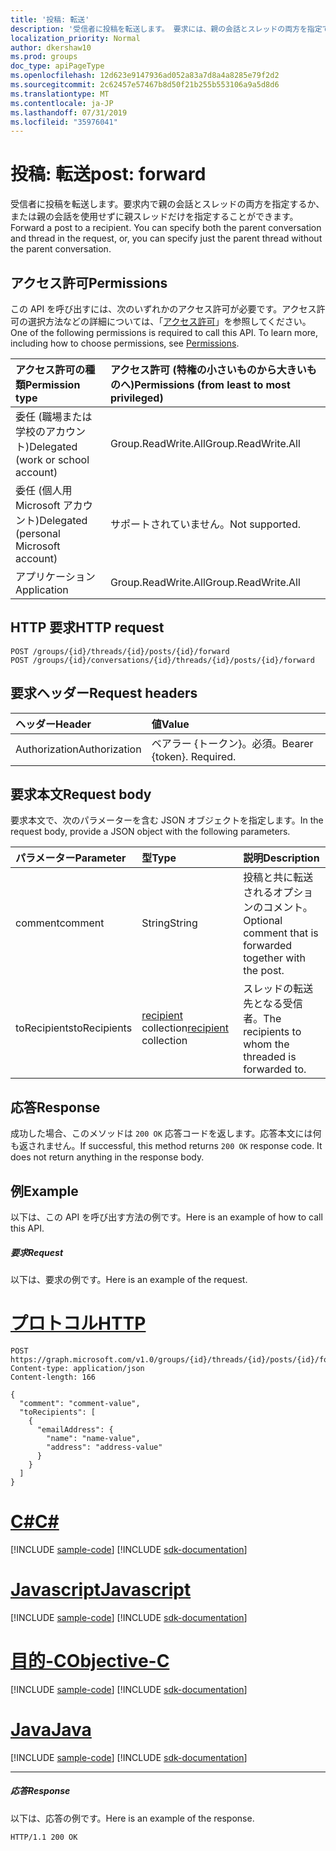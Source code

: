 ```yaml
---
title: '投稿: 転送'
description: '受信者に投稿を転送します。 要求には、親の会話とスレッドの両方を指定できます。 '
localization_priority: Normal
author: dkershaw10
ms.prod: groups
doc_type: apiPageType
ms.openlocfilehash: 12d623e9147936ad052a83a7d8a4a8285e79f2d2
ms.sourcegitcommit: 2c62457e57467b8d50f21b255b553106a9a5d8d6
ms.translationtype: MT
ms.contentlocale: ja-JP
ms.lasthandoff: 07/31/2019
ms.locfileid: "35976041"
---
```

# <a name="post-forward"></a><span data-ttu-id="a1d59-104">投稿: 転送</span><span class="sxs-lookup"><span data-stu-id="a1d59-104">post: forward</span></span>

<span data-ttu-id="a1d59-p102">受信者に投稿を転送します。要求内で親の会話とスレッドの両方を指定するか、または親の会話を使用せずに親スレッドだけを指定することができます。</span><span class="sxs-lookup"><span data-stu-id="a1d59-p102">Forward a post to a recipient. You can specify both the parent conversation and thread in the request, or, you can specify just the parent thread without the parent conversation.</span></span> 

## <a name="permissions"></a><span data-ttu-id="a1d59-107">アクセス許可</span><span class="sxs-lookup"><span data-stu-id="a1d59-107">Permissions</span></span>
<span data-ttu-id="a1d59-p103">この API を呼び出すには、次のいずれかのアクセス許可が必要です。アクセス許可の選択方法などの詳細については、「[アクセス許可](/graph/permissions-reference)」を参照してください。</span><span class="sxs-lookup"><span data-stu-id="a1d59-p103">One of the following permissions is required to call this API. To learn more, including how to choose permissions, see [Permissions](/graph/permissions-reference).</span></span>

|<span data-ttu-id="a1d59-110">アクセス許可の種類</span><span class="sxs-lookup"><span data-stu-id="a1d59-110">Permission type</span></span>      | <span data-ttu-id="a1d59-111">アクセス許可 (特権の小さいものから大きいものへ)</span><span class="sxs-lookup"><span data-stu-id="a1d59-111">Permissions (from least to most privileged)</span></span>              |
|:--------------------|:---------------------------------------------------------|
|<span data-ttu-id="a1d59-112">委任 (職場または学校のアカウント)</span><span class="sxs-lookup"><span data-stu-id="a1d59-112">Delegated (work or school account)</span></span> | <span data-ttu-id="a1d59-113">Group.ReadWrite.All</span><span class="sxs-lookup"><span data-stu-id="a1d59-113">Group.ReadWrite.All</span></span>    |
|<span data-ttu-id="a1d59-114">委任 (個人用 Microsoft アカウント)</span><span class="sxs-lookup"><span data-stu-id="a1d59-114">Delegated (personal Microsoft account)</span></span> | <span data-ttu-id="a1d59-115">サポートされていません。</span><span class="sxs-lookup"><span data-stu-id="a1d59-115">Not supported.</span></span>    |
|<span data-ttu-id="a1d59-116">アプリケーション</span><span class="sxs-lookup"><span data-stu-id="a1d59-116">Application</span></span> | <span data-ttu-id="a1d59-117">Group.ReadWrite.All</span><span class="sxs-lookup"><span data-stu-id="a1d59-117">Group.ReadWrite.All</span></span> |

## <a name="http-request"></a><span data-ttu-id="a1d59-118">HTTP 要求</span><span class="sxs-lookup"><span data-stu-id="a1d59-118">HTTP request</span></span>
<!-- { "blockType": "ignored" } -->
```http
POST /groups/{id}/threads/{id}/posts/{id}/forward
POST /groups/{id}/conversations/{id}/threads/{id}/posts/{id}/forward

```
## <a name="request-headers"></a><span data-ttu-id="a1d59-119">要求ヘッダー</span><span class="sxs-lookup"><span data-stu-id="a1d59-119">Request headers</span></span>
| <span data-ttu-id="a1d59-120">ヘッダー</span><span class="sxs-lookup"><span data-stu-id="a1d59-120">Header</span></span>       | <span data-ttu-id="a1d59-121">値</span><span class="sxs-lookup"><span data-stu-id="a1d59-121">Value</span></span> |
|:---------------|:--------|
| <span data-ttu-id="a1d59-122">Authorization</span><span class="sxs-lookup"><span data-stu-id="a1d59-122">Authorization</span></span>  | <span data-ttu-id="a1d59-p104">ベアラー {トークン}。必須。</span><span class="sxs-lookup"><span data-stu-id="a1d59-p104">Bearer {token}. Required.</span></span>  |

## <a name="request-body"></a><span data-ttu-id="a1d59-125">要求本文</span><span class="sxs-lookup"><span data-stu-id="a1d59-125">Request body</span></span>
<span data-ttu-id="a1d59-126">要求本文で、次のパラメーターを含む JSON オブジェクトを指定します。</span><span class="sxs-lookup"><span data-stu-id="a1d59-126">In the request body, provide a JSON object with the following parameters.</span></span>

| <span data-ttu-id="a1d59-127">パラメーター</span><span class="sxs-lookup"><span data-stu-id="a1d59-127">Parameter</span></span>    | <span data-ttu-id="a1d59-128">型</span><span class="sxs-lookup"><span data-stu-id="a1d59-128">Type</span></span>   |<span data-ttu-id="a1d59-129">説明</span><span class="sxs-lookup"><span data-stu-id="a1d59-129">Description</span></span>|
|:---------------|:--------|:----------|
|<span data-ttu-id="a1d59-130">comment</span><span class="sxs-lookup"><span data-stu-id="a1d59-130">comment</span></span>|<span data-ttu-id="a1d59-131">String</span><span class="sxs-lookup"><span data-stu-id="a1d59-131">String</span></span>|<span data-ttu-id="a1d59-132">投稿と共に転送されるオプションのコメント。</span><span class="sxs-lookup"><span data-stu-id="a1d59-132">Optional comment that is forwarded together with the post.</span></span>|
|<span data-ttu-id="a1d59-133">toRecipients</span><span class="sxs-lookup"><span data-stu-id="a1d59-133">toRecipients</span></span>|<span data-ttu-id="a1d59-134">[recipient](../resources/recipient.md) collection</span><span class="sxs-lookup"><span data-stu-id="a1d59-134">[recipient](../resources/recipient.md) collection</span></span>|<span data-ttu-id="a1d59-135">スレッドの転送先となる受信者。</span><span class="sxs-lookup"><span data-stu-id="a1d59-135">The recipients to whom the threaded is forwarded to.</span></span>|

## <a name="response"></a><span data-ttu-id="a1d59-136">応答</span><span class="sxs-lookup"><span data-stu-id="a1d59-136">Response</span></span>

<span data-ttu-id="a1d59-p105">成功した場合、このメソッドは `200 OK` 応答コードを返します。応答本文には何も返されません。</span><span class="sxs-lookup"><span data-stu-id="a1d59-p105">If successful, this method returns `200 OK` response code. It does not return anything in the response body.</span></span>

## <a name="example"></a><span data-ttu-id="a1d59-139">例</span><span class="sxs-lookup"><span data-stu-id="a1d59-139">Example</span></span>
<span data-ttu-id="a1d59-140">以下は、この API を呼び出す方法の例です。</span><span class="sxs-lookup"><span data-stu-id="a1d59-140">Here is an example of how to call this API.</span></span>
##### <a name="request"></a><span data-ttu-id="a1d59-141">要求</span><span class="sxs-lookup"><span data-stu-id="a1d59-141">Request</span></span>
<span data-ttu-id="a1d59-142">以下は、要求の例です。</span><span class="sxs-lookup"><span data-stu-id="a1d59-142">Here is an example of the request.</span></span>

# <a name="httptabhttp"></a>[<span data-ttu-id="a1d59-143">プロトコル</span><span class="sxs-lookup"><span data-stu-id="a1d59-143">HTTP</span></span>](#tab/http)
<!-- {
  "blockType": "request",
  "name": "post_forward"
}-->
```http
POST https://graph.microsoft.com/v1.0/groups/{id}/threads/{id}/posts/{id}/forward
Content-type: application/json
Content-length: 166

{
  "comment": "comment-value",
  "toRecipients": [
    {
      "emailAddress": {
        "name": "name-value",
        "address": "address-value"
      }
    }
  ]
}
```
# <a name="ctabcsharp"></a>[<span data-ttu-id="a1d59-144">C#</span><span class="sxs-lookup"><span data-stu-id="a1d59-144">C#</span></span>](#tab/csharp)
[!INCLUDE [sample-code](../includes/snippets/csharp/post-forward-csharp-snippets.md)]
[!INCLUDE [sdk-documentation](../includes/snippets/snippets-sdk-documentation-link.md)]

# <a name="javascripttabjavascript"></a>[<span data-ttu-id="a1d59-145">Javascript</span><span class="sxs-lookup"><span data-stu-id="a1d59-145">Javascript</span></span>](#tab/javascript)
[!INCLUDE [sample-code](../includes/snippets/javascript/post-forward-javascript-snippets.md)]
[!INCLUDE [sdk-documentation](../includes/snippets/snippets-sdk-documentation-link.md)]

# <a name="objective-ctabobjc"></a>[<span data-ttu-id="a1d59-146">目的-C</span><span class="sxs-lookup"><span data-stu-id="a1d59-146">Objective-C</span></span>](#tab/objc)
[!INCLUDE [sample-code](../includes/snippets/objc/post-forward-objc-snippets.md)]
[!INCLUDE [sdk-documentation](../includes/snippets/snippets-sdk-documentation-link.md)]

# <a name="javatabjava"></a>[<span data-ttu-id="a1d59-147">Java</span><span class="sxs-lookup"><span data-stu-id="a1d59-147">Java</span></span>](#tab/java)
[!INCLUDE [sample-code](../includes/snippets/java/post-forward-java-snippets.md)]
[!INCLUDE [sdk-documentation](../includes/snippets/snippets-sdk-documentation-link.md)]

---


##### <a name="response"></a><span data-ttu-id="a1d59-148">応答</span><span class="sxs-lookup"><span data-stu-id="a1d59-148">Response</span></span>
<span data-ttu-id="a1d59-149">以下は、応答の例です。</span><span class="sxs-lookup"><span data-stu-id="a1d59-149">Here is an example of the response.</span></span>
<!-- {
  "blockType": "response",
  "truncated": true
} -->
```http
HTTP/1.1 200 OK
```

<!-- uuid: 8fcb5dbc-d5aa-4681-8e31-b001d5168d79
2015-10-25 14:57:30 UTC -->
<!-- {
  "type": "#page.annotation",
  "description": "post: forward",
  "keywords": "",
  "section": "documentation",
  "tocPath": "",
  "suppressions": [
  ]
}-->
